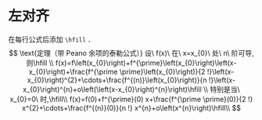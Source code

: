 # 左对齐

在每行公式后添加 `\hfill` ．
$$
\text{定理（带 Peano 余项的泰勒公式）} 设\  f(x)\  在\  x=x_{0}\  处\  n\  阶可导,则\hfill \\  f(x)=f\left(x_{0}\right)+f^{\prime}\left(x_{0}\right)\left(x-x_{0}\right)+\frac{f^{\prime \prime}\left(x_{0}\right)}{2 !}\left(x-x_{0}\right)^{2}+\cdots+\frac{f^{(n)}\left(x_{0}\right)}{n !}\left(x-x_{0}\right)^{n}+o\left(\left(x-x_{0}\right)^{n}\right)\hfill \\
特别是当\  x_{0}=0\  时,\hfill\\
f(x)=f(0)+f^{\prime}(0) x+\frac{f^{\prime \prime}(0)}{2 !} x^{2}+\cdots+\frac{f^{(n)}(0)}{n !} x^{n}+o\left(x^{n}\right)\hfill\\
$$

